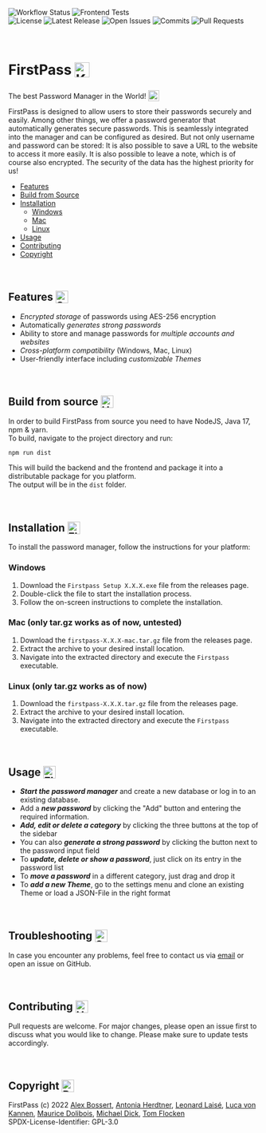 ![Workflow Status](https://github.com/mad201802/firstpass/actions/workflows/package.yaml/badge.svg) ![Frontend Tests](https://github.com/mad201802/firstpass/actions/workflows/pullrequest_frontend.yaml/badge.svg) \
![License](https://badgen.net/github/license/mad201802/firstpass)
![Latest Release](https://badgen.net/github/release/mad201802/firstpass)
![Open Issues](https://badgen.net/github/open-issues/mad201802/firstpass)
![Commits](https://badgen.net/github/commits/mad201802/firstpass/main)
![Pull Requests](https://badgen.net/github/prs/mad201802/firstpass)

<br>

# FirstPass <img src="https://raw.githubusercontent.com/Tarikul-Islam-Anik/Animated-Fluent-Emojis/master/Emojis/Objects/Key.png" alt="Key" width="30" height="30" style="transform: translate(0px, 5px)" />
The best Password Manager in the World! <img src="https://raw.githubusercontent.com/Tarikul-Islam-Anik/Animated-Fluent-Emojis/master/Emojis/Smilies/Exploding%20Head.png" alt="Exploding Head" width="22" height="22" style="transform: translateY(5px)" />

FirstPass is designed to allow users to store their passwords securely and easily. Among other things, we offer a password generator that automatically generates secure passwords. This is seamlessly integrated into the manager and can be configured as desired. But not only username and password can be stored: It is also possible to save a URL to the website to access it more easily. It is also possible to leave a note, which is of course also encrypted. The security of the data has the highest priority for us!

  - [Features](#features)
  - [Build from Source](#build-from-source)
  - [Installation](#installation)
    - [Windows](#windows)
    - [Mac](#mac)
    - [Linux](#linux)
  - [Usage](#usage)
  - [Contributing](#contributing)
  - [Copyright](#copyright)

<br>

## Features <img src="https://raw.githubusercontent.com/Tarikul-Islam-Anik/Animated-Fluent-Emojis/master/Emojis/Smilies/Star-Struck.png" alt="Star-Struck" width="25" height="25" style="transform: translateY(5px)" />


 - _Encrypted storage_ of passwords using AES-256 encryption
 - Automatically _generates strong passwords_
 - Ability to store and manage passwords for _multiple accounts and websites_
 - _Cross-platform compatibility_ (Windows, Mac, Linux)
 - User-friendly interface including _customizable Themes_

<br>

## Build from source <img src="https://raw.githubusercontent.com/Tarikul-Islam-Anik/Animated-Fluent-Emojis/master/Emojis/Objects/Hammer%20and%20Wrench.png" alt="Hammer and Wrench" width="25" height="25" style="transform: translateY(5px)" />


In order to build FirstPass from source you need to have NodeJS, Java 17, npm & yarn. \
To build, navigate to the project directory and run:
```bash
npm run dist
```
This will build the backend and the frontend and package it into a distributable package for you platform. \
The output will be in the `dist` folder.

<br>

## Installation <img src="https://raw.githubusercontent.com/Tarikul-Islam-Anik/Animated-Fluent-Emojis/master/Emojis/Objects/Floppy%20Disk.png" alt="Floppy Disk" width="25" height="25" style="transform: translateY(5px)" />

To install the password manager, follow the instructions for your platform:

### Windows

1. Download the `Firstpass Setup X.X.X.exe` file from the releases page.
2. Double-click the file to start the installation process.
3. Follow the on-screen instructions to complete the installation.

### Mac (only tar.gz works as of now, untested)

1. Download the `firstpass-X.X.X-mac.tar.gz` file from the releases page.
2. Extract the archive to your desired install location.
4. Navigate into the extracted directory and execute the `Firstpass` executable.


### Linux (only tar.gz works as of now)

1. Download the `firstpass-X.X.X.tar.gz`
   file from the releases page.
2. Extract the archive to your desired install location.	
3. Navigate into the extracted directory and execute the `Firstpass` executable.

<br>

## Usage <img src="https://raw.githubusercontent.com/Tarikul-Islam-Anik/Animated-Fluent-Emojis/master/Emojis/Objects/Electric%20Plug.png" alt="Electric Plug" width="25" height="25" style="transform: translateY(5px)" />

- _**Start the password manager**_ and create a new database or log in to an existing database.
- Add a _**new password**_ by clicking the "Add" button and entering the required information.
- _**Add, edit or delete a category**_ by clicking the three buttons at the top of the sidebar
- You can also **_generate a strong password_** by clicking the button next to the password input field
- To **_update, delete or show a password_**, just click on its entry in the password list
- To **_move a password_** in a different category, just drag and drop it
- To **_add a new Theme_**, go to the settings menu and clone an existing Theme or load a JSON-File in the right format

<br>

## Troubleshooting <img src="https://raw.githubusercontent.com/Tarikul-Islam-Anik/Animated-Fluent-Emojis/master/Emojis/Objects/Screwdriver.png" alt="Screwdriver" width="25" height="25" style="transform: translateY(5px)" />

In case you encounter any problems, feel free to contact us via [email](md148@hdm-stuttgart.de) or open an issue on GitHub.

<br>

## Contributing <img src="https://raw.githubusercontent.com/Tarikul-Islam-Anik/Animated-Fluent-Emojis/master/Emojis/Hand%20gestures/Handshake.png" alt="Handshake" width="25" height="25" style="transform: translateY(5px)" />

Pull requests are welcome. For major changes, please open an issue first
to discuss what you would like to change.
Please make sure to update tests accordingly.

<br>

## Copyright <img src="https://raw.githubusercontent.com/Tarikul-Islam-Anik/Animated-Fluent-Emojis/master/Emojis/Objects/Page%20with%20Curl.png" alt="Page with Curl" width="25" height="25" style="transform: translateY(5px)" />

FirstPass (c) 2022
[Alex Bossert](mailto:ab306@hdm-stuttgart.de),
[Antonia Herdtner](mailto:ah247@hdm-stuttgart.de),
[Leonard Laisé](mailto:ll071@hdm-stuttgart.de),
[Luca von Kannen](mailto:lv042@hdm-stuttgart.de),
[Maurice Dolibois](mailto:md147@hdm-stuttgart.de),
[Michael Dick](mailto:md148@hdm-stuttgart.de),
[Tom Flocken](mailto:tf054@hdm-stuttgart.de) \
SPDX-License-Identifier: GPL-3.0
